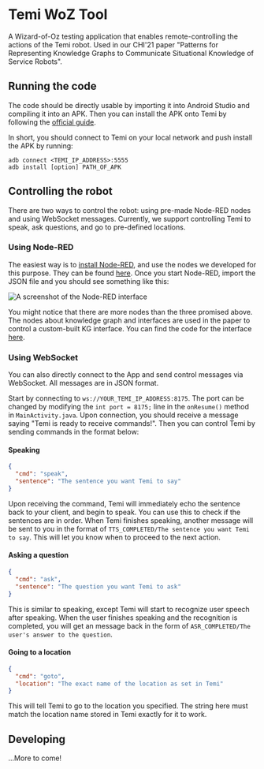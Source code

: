 # Temi WoZ Tool
A Wizard-of-Oz testing application that enables remote-controlling the actions of the Temi robot. Used in our CHI'21 paper "Patterns for Representing Knowledge Graphs to Communicate Situational Knowledge of Service Robots".

## Running the code
The code should be directly usable by importing it into Android Studio and compiling it into an APK. Then you can install the APK onto Temi by following the [official guide](https://github.com/robotemi/sdk/wiki/Installing-and-Uninstalling-temi-Applications).

In short, you should connect to Temi on your local network and push install the APK by running:
```
adb connect <TEMI_IP_ADDRESS>:5555
adb install [option] PATH_OF_APK
```

## Controlling the robot
There are two ways to control the robot: using pre-made Node-RED nodes and using WebSocket messages. Currently, we support controlling Temi to speak, ask questions, and go to pre-defined locations.

### Using Node-RED
The easiest way is to [install Node-RED](https://nodered.org/docs/getting-started/local), and use the nodes we developed for this purpose. They can be found [here](https://gist.github.com/shaunabanana/1c70946826b08cb46c49c8e8b105a726). Once you start Node-RED, import the JSON file and you should see something like this:

![A screenshot of the Node-RED interface](https://gist.githubusercontent.com/shaunabanana/1c70946826b08cb46c49c8e8b105a726/raw/a68029977d63b68806bb839ebe2e3f338be5e00f/screenshot.png)

You might notice that there are more nodes than the three promised above. The nodes about knowledge graph and interfaces are used in the paper to control a custom-built KG interface. You can find the code for the interface [here](https://github.com/tongji-cdi/temi-woz-frontend).

### Using WebSocket
You can also directly connect to the App and send control messages via WebSocket. All messages are in JSON format. 

Start by connecting to `ws://YOUR_TEMI_IP_ADDRESS:8175`. The port can be changed by modifying the `int port = 8175;` line in the `onResume()` method in `MainActivity.java`. Upon connection, you should receive a message saying "Temi is ready to receive commands!". Then you can control Temi by sending commands in the format below:

#### Speaking
```json
{
  "cmd": "speak",
  "sentence": "The sentence you want Temi to say"
}
```
Upon receiving the command, Temi will immediately echo the sentence back to your client, and begin to speak. You can use this to check if the sentences are in order. When Temi finishes speaking, another message will be sent to you in the format of `TTS_COMPLETED/The sentence you want Temi to say`. This will let you know when to proceed to the next action.

#### Asking a question
```json
{
  "cmd": "ask",
  "sentence": "The question you want Temi to ask"
}
```
This is similar to speaking, except Temi will start to recognize user speech after speaking. When the user finishes speaking and the recognition is completed, you will get an message back in the form of `ASR_COMPLETED/The user's answer to the question`.

#### Going to a location
```json
{
  "cmd": "goto",
  "location": "The exact name of the location as set in Temi"
}
```
This will tell Temi to go to the location you specified. The string here must match the location name stored in Temi exactly for it to work.

## Developing
...More to come!
